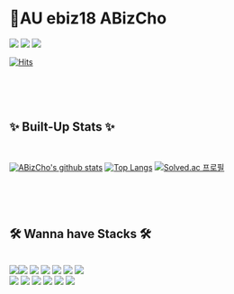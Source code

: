 
<h1 > 🚀AU ebiz18 ABizCho </h1>
<a href="https://velog.io/@he1256"><img src="https://img.shields.io/badge/Tech%20Blog-11B48A?style=flat-square&logo=Vimeo&logoColor=white&link=https://velog.io/@he1256"/></a>
<a href="https://www.instagram.com/horiz.d/"><img src="https://img.shields.io/badge/Instagram-E4405F?style=flat-square&logo=Instagram&logoColor=white&link=https://www.instagram.com/horiz.d/"/></a>  <a href="mailto:he1236@ajou.ac.kr"><img src="https://img.shields.io/badge/Gmail-d14836?style=flat-square&logo=Gmail&logoColor=white&link=he1236@ajou.ac.kr"/></a>


[![Hits](https://hits.seeyoufarm.com/api/count/incr/badge.svg?url=https%3A%2F%2Fgithub.com%2FABizCho&count_bg=%23FFA800&title_bg=%235EC8C8&icon=&icon_color=%23E7E7E7&title=hits&edge_flat=false)](https://hits.seeyoufarm.com)


 
<br><br><br>






## ✨ Built-Up Stats ✨
<br>

[![ABizCho's github stats](https://github-readme-stats.vercel.app/api?username=YebinKim&count_private=true&custom_title=ABizCho's&nbsp;github&nbsp;👀&bg_color=30,92a8d1,f7cac9&title_color=fff&text_color=fff)](https://github.com/anuraghazra/github-readme-stats)
[![Top Langs](https://github-readme-stats.vercel.app/api/top-langs/?username=ABizCho&layout=compact&custom_title=My&nbsp;Language&nbsp;⌨️&bg_color=30,f7cac9,92a8d1&title_color=fff&text_color=fff)](https://github.com/anuraghazra/github-readme-stats) [![Solved.ac
프로필](http://mazassumnida.wtf/api/v2/generate_badge?boj=he1236)](https://solved.ac/he1236)

<br><br><br>


## 🛠 Wanna have Stacks 🛠
<br>
<img src="https://img.shields.io/badge/Python-3766AB?style=flat-square&logo=Python&logoColor=white"/></a><img src="https://img.shields.io/badge/Java-007396?style=flat-square&logo=Java&logoColor=white"/></a>
<img src="https://img.shields.io/badge/C++-00599C?style=flat-square&logo=C%2B%2B&logoColor=white"/></a>
<img src="https://img.shields.io/badge/C-A8B9CC?style=flat-square&logo=C&logoColor=white"/></a> 
<img src="https://img.shields.io/badge/Javascript-ffb13b?style=flat-square&logo=javascript&logoColor=white"/></a>
<img src="https://img.shields.io/badge/css-1572B6?style=flat-square&logo=css3&logoColor=white"/></a>
<img src="https://img.shields.io/badge/Go-11B48A?style=flat-square&logo=Go&logoColor=white"/></a>
<br>
<img src="https://img.shields.io/badge/SpringBoot-6DB33F?style=flat-square&logo=Spring&logoColor=white"/></a>
<img src="https://img.shields.io/badge/Django-092E20?style=flat-square&logo=Django&logoColor=white"/></a>
<img src="https://img.shields.io/badge/Mysql-E6B91E?style=flat-square&logo=MySql&logoColor=white"/></a>
<img src="https://img.shields.io/badge/HyperledgerFabric-DB3552?style=flat-square&logo=Hulu&logoColor=white"/></a>
<img src="https://img.shields.io/badge/aws-333664?style=flat-square&logo=amazon-aws&logoColor=white"/></a>
<img src="https://img.shields.io/badge/elasticsearch-005571?style=flat-square&logo=elasticsearch&logoColor=white"/></a>

<br>





<p align="center">
  
 
  
</p>
<br>




